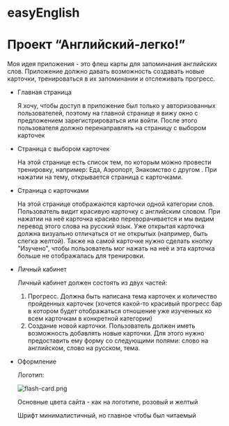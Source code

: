 # easyEnglish
# Проект “Английский-легко!”

Моя идея приложения - это флеш карты для запоминания английских слов. Приложение должно давать возможность создавать новые карточки, тренироваться в их запоминании и отслеживать прогресс.

- Главная страница
    
    Я хочу, чтобы доступ в приложение был только у авторизованных пользователей, поэтому на главной странице я вижу окно с предложением зарегистрироваться или войти. После этого пользователя должно перенаправлять на страницу с выбором карточек
    
- Страница с выбором карточек
    
    На этой странице есть список тем, по которым можно провести тренировку, например: Еда, Аэропорт, Знакомство с другом . При нажатии на тему, открывается страница с карточками.
    
- Страница с карточками
    
    На этой странице отображаются карточки одной категории слов. Пользователь видит красивую карточку с английским словом. При нажатии на неё карточка красиво переворачивается и мы видим перевод этого слова на русский язык. Уже открытая карточка должна визуально отличаться от не открытых (например, быть слегка желтой). Также на самой карточке нужно сделать кнопку "Изучено", чтобы пользователь мог нажать на неё и эта карточка больше не отображалась для тренировки.
    
- Личный кабинет
    
    Личный кабинет должен состоять из двух частей:
    
    1. Прогресс. Должна быть написана тема карточек и количество пройденных карточек (хочется какой-то красивый прогресс бар в котором будет отображаться отношение уже изученных ко всем карточкам в конкретной категории)
    2. Создание новой карточки. Пользователь должен иметь возможность добавлять новые карточки. Для этого нужно предоставить ему форму со следующими полями: слово на английском, слово на русском, тема.
- Оформление
    
    Логотип:
    
    ![flash-card.png](https://s3-us-west-2.amazonaws.com/secure.notion-static.com/8ac211aa-96a2-4a67-bb11-8130b2fe7279/flash-card.png)
    
    Основные цвета сайта - как на логотипе, розовый и желтый
    
    Шрифт минималистичный, но главное чтобы был читаемый

